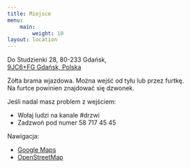```yaml
---
title: Miejsce
menu:
    main:
        weight: 10
layout: location
---
```


Do Studzienki 28, 80-233 Gdańsk,  
[9JC6+FG Gdańsk, Polska](https://plus.codes/9F6W9JC6+FG)

Żółta brama wjazdowa. Można wejść od tyłu lub przez furtkę.  
Na furtce powinien znajdować się dzwonek. 

Jeśli nadal masz problem z wejściem:
* Wołaj ludzi na kanale #drzwi  
* Zadzwoń pod numer <i class="las la-phone"></i> 58 717 45 45

Nawigacja:
<!-- [-> jak dojechać](/commute)   -->
* [Google Maps](https://goo.gl/maps/7LzqkX1E1BKg1WVo8)
* [OpenStreetMap](https://www.openstreetmap.org/node/5173683705)  
